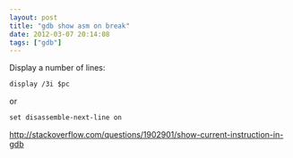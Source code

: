 ```yaml
---
layout: post
title: "gdb show asm on break"
date: 2012-03-07 20:14:08
tags: ["gdb"]
---
```


Display a number of lines:
```txt
display /3i $pc
```

or

```txt
set disassemble-next-line on
```

http://stackoverflow.com/questions/1902901/show-current-instruction-in-gdb
